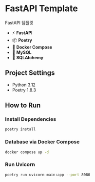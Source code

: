 # FastAPI Template

FastAPI 템플릿
- ⚡️ **FastAPI**
- 📦 **Poetry**
- 🐳 **Docker Compose**
- 🐬 **MySQL**
- 🐘 **SQLAlchemy**

## Project Settings

- Python 3.12
- Poetry 1.8.3

## How to Run

### Install Dependencies
```bash
poetry install
```

### Database via Docker Compose
```bash
docker compose up -d
```

### Run Uvicorn
```bash
poetry run uvicorn main:app --port 8080
```
